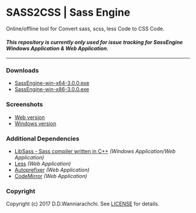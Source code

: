 SASS2CSS | Sass Engine
======================
Online/offline tool for Convert sass, scss, less Code to CSS Code.

#### *This repository is currently only used for issue tracking for SassEngine Windows Application & Web Application.*
------

### Downloads
- [SassEngine-win-x64-3.0.0.exe](https://sass2css.herokuapp.com/downloads/SassEngine-win-x64-3.0.0.exe)
- [SassEngine-win-x86-3.0.0.exe](https://sass2css.herokuapp.com/downloads/SassEngine-win-x86-3.0.0.exe)

### Screenshots

- [Web version](https://github.com/DininduWanniarachchi/sass2css/sass2css-web-version.png)
- [Windows version](https://github.com/DininduWanniarachchi/sass2css/sass2css-windows-version.png)

### Additional Dependencies

- [LibSass - Sass compiler written in C++](https://github.com/sass/libsass) *(Windows Application/Web Application)*
- [Less](https://github.com/less) *(Web Application)*
- [Autoprefixer](https://github.com/postcss/autoprefixer) *(Web Application)*
- [CodeMirror](https://github.com/codemirror/CodeMirror) *(Web Application)*

### Copyright
Copyright (c) 2017 D.D.Wanniarachchi. See [LICENSE](https://github.com/DininduWanniarachchi/sasstocss/blob/master/LICENSE) for details.